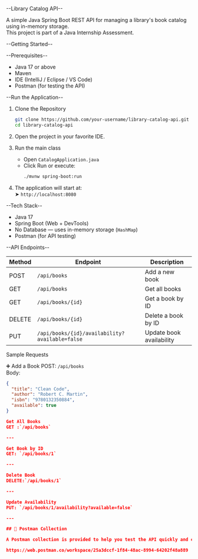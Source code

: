 --Library Catalog API--

A simple Java Spring Boot REST API for managing a library's book catalog using in-memory storage.  
This project is part of a Java Internship Assessment.


--Getting Started--

--Prerequisites--

- Java 17 or above
- Maven
- IDE (IntelliJ / Eclipse / VS Code)
- Postman (for testing the API)

--Run the Application--

1. Clone the Repository
   ```bash
   git clone https://github.com/your-username/library-catalog-api.git
   cd library-catalog-api
   ```

2. Open the project in your favorite IDE.

3. Run the main class
   - Open `CatalogApplication.java`
   - Click Run or execute:
     ```bash
     ./mvnw spring-boot:run
     ```

4. The application will start at:  
   ➤ `http://localhost:8080`


 --Tech Stack--

- Java 17
- Spring Boot (Web + DevTools)
- No Database — uses in-memory storage (`HashMap`)
- Postman (for API testing)

--API Endpoints--

| Method | Endpoint                               | Description                    |
|--------|----------------------------------------|--------------------------------|
| POST   | `/api/books`                           | Add a new book                 |
| GET    | `/api/books`                           | Get all books                  |
| GET    | `/api/books/{id}`                      | Get a book by ID               |
| DELETE | `/api/books/{id}`                      | Delete a book by ID            |
| PUT    | `/api/books/{id}/availability?available=false` | Update book availability |


 Sample Requests

➕ Add a Book
POST: `/api/books`  
Body:
```json
{
  "title": "Clean Code",
  "author": "Robert C. Martin",
  "isbn": "9780132350884",
  "available": true
}

Get All Books
GET :`/api/books`

---

Get Book by ID
GET: `/api/books/1`

---

Delete Book
DELETE:`/api/books/1`

---

Update Availability
PUT: `/api/books/1/availability?available=false`

---

## 🧪 Postman Collection

A Postman collection is provided to help you test the API quickly and easily.

https://web.postman.co/workspace/25a3dccf-1f84-48ac-8994-64202f48a889



